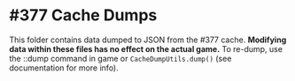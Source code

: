 # #377 Cache Dumps

This folder contains data dumped to JSON from the #377 cache. <strong>Modifying data within these files has no effect on the actual game.</strong> To re-dump, use the ::dump command in game or `CacheDumpUtils.dump()` (see documentation for more info).